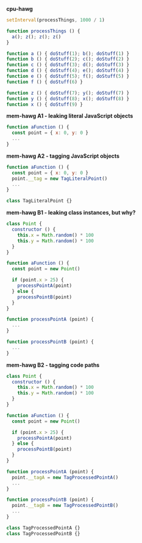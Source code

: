 <!-- ======================================================================= -->

**cpu-hawg**

```js
setInterval(processThings, 1000 / 1)

function processThings () {
  a(); z(); z(); z()
}

function a () { doStuff(1); b(); doStuff(1) }
function b () { doStuff(2); c(); doStuff(2) }
function c () { doStuff(3); d(); doStuff(3) }
function d () { doStuff(4); e(); doStuff(4) }
function e () { doStuff(5); f(); doStuff(5) }
function f () { doStuff(6) }

function z () { doStuff(7); y(); doStuff(7) }
function y () { doStuff(8); x(); doStuff(8) }
function x () { doStuff(9) }
```

<div style="page-break-after:always;"></div>

<!-- ======================================================================= -->

**mem-hawg A1 - leaking literal JavaScript objects**

```js
function aFunction () {
  const point = { x: 0, y: 0 }
  ...
}
```

<div style="page-break-after:always;"></div>

<!-- ======================================================================= -->

**mem-hawg A2 - tagging JavaScript objects**

```js
function aFunction () {
  const point = { x: 0, y: 0 }
  point.__tag = new TagLiteralPoint()
  ...
}

class TagLiteralPoint {}
```

<div style="page-break-after:always;"></div>

<!-- ======================================================================= -->

**mem-hawg B1 - leaking class instances, but why?**

```js
class Point {
  constructor () {
    this.x = Math.random() * 100
    this.y = Math.random() * 100
  }
}

function aFunction () {
  const point = new Point()

  if (point.x > 25) {
    processPointA(point)
  } else {
    processPointB(point)
  }
}

function processPointA (point) {
  ...
}

function processPointB (point) {
  ...
}
```

<div style="page-break-after:always;"></div>

<!-- ======================================================================= -->

**mem-hawg B2 - tagging code paths**

```js
class Point {
  constructor () {
    this.x = Math.random() * 100
    this.y = Math.random() * 100
  }
}

function aFunction () {
  const point = new Point()

  if (point.x > 25) {
    processPointA(point)
  } else {
    processPointB(point)
  }
}

function processPointA (point) {
  point.__tagA = new TagProcessedPointA()
  ...
}

function processPointB (point) {
  point.__tagB = new TagProcessedPointB()
  ...
}

class TagProcessedPointA {}
class TagProcessedPointB {}
```
